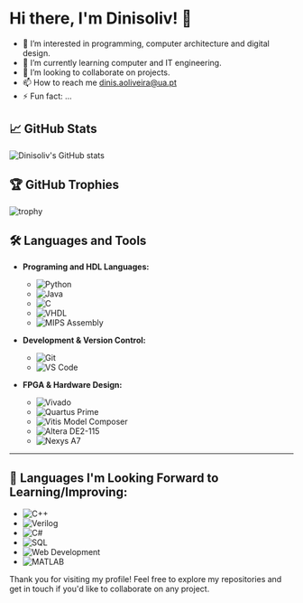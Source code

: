 # Hi there, I'm Dinisoliv! 👋
- 👀 I’m interested in programming, computer architecture and digital design.
- 🌱 I’m currently learning  computer and IT engineering.
- 💬 I’m looking to collaborate on projects.
- 📫 How to reach me dinis.aoliveira@ua.pt
- ⚡ Fun fact: ...

## 📈 GitHub Stats
![Dinisoliv's GitHub stats](https://github-readme-stats.vercel.app/api?username=Dinisoliv&show_icons=true&theme=radical)

## 🏆 GitHub Trophies

![trophy](https://github-profile-trophy.vercel.app/?username=Dinisoliv&theme=radical)

## 🛠️ Languages and Tools

- **Programing and HDL Languages:**
  - ![Python](https://img.shields.io/badge/Python-3776AB?style=flat&logo=python&logoColor=white)
  - ![Java](https://img.shields.io/badge/Java-007396?style=flat&logo=openjdk&logoColor=white)
  - ![C](https://img.shields.io/badge/C-A8B9CC?style=flat&logo=c&logoColor=white)
  - ![VHDL](https://img.shields.io/badge/VHDL-FFA500?style=flat&logo=ghdl&logoColor=white)
  - ![MIPS Assembly](https://img.shields.io/badge/MIPS%20Assembly-00599C?style=flat&logo=mips&logoColor=white)

- **Development & Version Control:**
  - ![Git](https://img.shields.io/badge/Git-F05032?style=flat&logo=git&logoColor=white) 
  - ![VS Code](https://img.shields.io/badge/VS%20Code-007ACC?style=flat&logo=visual-studio-code&logoColor=white)

- **FPGA & Hardware Design:**
  - ![Vivado](https://img.shields.io/badge/Vivado-007396?style=flat&logo=vivado&logoColor=white)
  - ![Quartus Prime](https://img.shields.io/badge/Quartus%20Prime-007396?style=flat&logo=quartus-prime&logoColor=white)
  - ![Vitis Model Composer](https://img.shields.io/badge/Vitis%20Model%20Composer-007396?style=flat&logo=vitis-model-composer&logoColor=white)
  - ![Altera DE2-115](https://img.shields.io/badge/Altera%20DE2--115-007396?style=flat&logoColor=white)
  - ![Nexys A7](https://img.shields.io/badge/Nexys%20A7-007396?style=flat&logoColor=white)

---

## 🚀 Languages I'm Looking Forward to Learning/Improving:
  - ![C++](https://img.shields.io/badge/C++-00599C?style=flat&logo=c%2B%2B&logoColor=white)
  - ![Verilog](https://img.shields.io/badge/Verilog-FFA500?style=flat&logoColor=white)
  - ![C#](https://img.shields.io/badge/C%23-239120?style=flat&logo=c-sharp&logoColor=white)
  - ![SQL](https://img.shields.io/badge/SQL-4479A1?style=flat&logo=postgresql&logoColor=white)
  - ![Web Development](https://img.shields.io/badge/Web%20Development-FF5733?style=flat&logo=html5&logoColor=white)
  - ![MATLAB](https://img.shields.io/badge/MATLAB-0076A8?style=flat&logo=mathworks&logoColor=white)


Thank you for visiting my profile! Feel free to explore my repositories and get in touch if you'd like to collaborate on any project.

<!---
Dinisoliv/Dinisoliv is a ✨ special ✨ repository because its `README.md` (this file) appears on your GitHub profile.
You can click the Preview link to take a look at your changes.
--->
